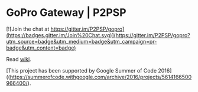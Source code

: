 
# GoPro Gateway | P2PSP

[![Join the chat at https://gitter.im/P2PSP/gopro](https://badges.gitter.im/Join%20Chat.svg)](https://gitter.im/P2PSP/gopro?utm_source=badge&utm_medium=badge&utm_campaign=pr-badge&utm_content=badge)

Read [wiki](https://github.com/sravan953/gopro/wiki).

[This project has been supported by Google Summer of Code 2016]((https://summerofcode.withgoogle.com/archive/2016/projects/5614166500966400/).
